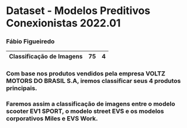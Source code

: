 # Dataset - Modelos Preditivos Conexionistas 2022.01

### Fábio Figueiredo

Classificação de Imagens|75|4|
|--|--|--|

### Com base nos produtos vendidos pela empresa VOLTZ MOTORS DO BRASIL S.A, iremos classificar seus 4 produtos principais.
### Faremos assim a classificação de imagens entre o modelo scooter EV1 SPORT, o modelo street EVS e os modelos corporativos Miles e EVS Work.

